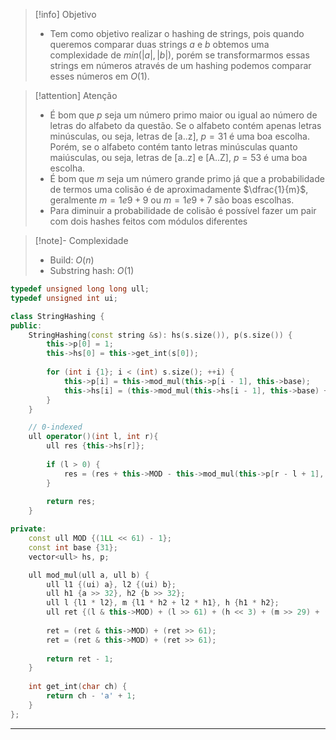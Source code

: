 > [!info] Objetivo
> - Tem como objetivo realizar o hashing de strings, pois quando queremos comparar duas strings $a$ e $b$ obtemos uma complexidade de $min(|a|, |b|)$, porém se transformarmos essas strings em números através de um hashing podemos comparar esses números em $O(1)$.

> [!attention] Atenção
> - É bom que $p$ seja um número primo maior ou igual ao número de letras do alfabeto da questão. Se o alfabeto contém apenas letras minúsculas, ou seja, letras de [a..z], $p = 31$ é uma boa escolha. Porém, se o alfabeto contém tanto letras minúsculas quanto maiúsculas, ou seja, letras de [a..z] e [A..Z], $p = 53$ é uma boa escolha.
> - É bom que $m$ seja um número grande primo já que a probabilidade de termos uma colisão é de aproximadamente $\dfrac{1}{m}$,  geralmente $m = 1e9 + 9$ ou $m = 1e9 + 7$ são boas escolhas. 
> - Para diminuir a probabilidade de colisão é possível fazer um pair com dois hashes feitos com módulos diferentes

> [!note]- Complexidade
> - Build: $O(n)$
> - Substring hash: $O(1)$

```cpp
typedef unsigned long long ull;
typedef unsigned int ui;

class StringHashing {
public:
	StringHashing(const string &s): hs(s.size()), p(s.size()) {
		this->p[0] = 1;
		this->hs[0] = this->get_int(s[0]);
		
		for (int i {1}; i < (int) s.size(); ++i) {
			this->p[i] = this->mod_mul(this->p[i - 1], this->base);
			this->hs[i] = (this->mod_mul(this->hs[i - 1], this->base) + this->get_int(s[i])) % this->MOD;
		}
	}

	// 0-indexed
	ull operator()(int l, int r){
		ull res {this->hs[r]};
		
		if (l > 0) {
			res = (res + this->MOD - this->mod_mul(this->p[r - l + 1], this->hs[l - 1])) % this->MOD;
		}
		
		return res;
	}

private:
	const ull MOD {(1LL << 61) - 1};
	const int base {31};
	vector<ull> hs, p;

	ull mod_mul(ull a, ull b) {
		ull l1 {(ui) a}, l2 {(ui) b};
		ull h1 {a >> 32}, h2 {b >> 32};
		ull l {l1 * l2}, m {l1 * h2 + l2 * h1}, h {h1 * h2};
		ull ret {(l & this->MOD) + (l >> 61) + (h << 3) + (m >> 29) + ((m << 35) >> 3) + 1};
		
		ret = (ret & this->MOD) + (ret >> 61);
		ret = (ret & this->MOD) + (ret >> 61);
		
		return ret - 1;
	}
	
	int get_int(char ch) {
		return ch - 'a' + 1;
	}
};
```

---